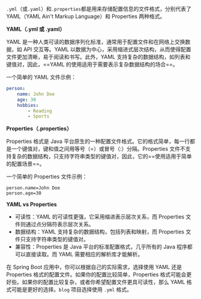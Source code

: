 
`.yml`（或`.yaml`）和`.properties`都是用来存储配置信息的文件格式，分别代表了 YAML（YAML Ain't Markup Language）和 Properties 两种格式。

**YAML（.yml 或 .yaml）**

YAML 是一种人类可读的数据序列化标准，通常用于配置文件和在网络上交换数据，如 API 交互等。YAML 以数据为中心，采用缩进式层次结构，从而使得配置文件更加清晰，易于阅读和书写。此外，YAML 支持复杂的数据结构，如列表和键值对，因此，==YAML 的使用适用于需要表示复杂数据结构的场合==。

一个简单的 YAML 文件示例：
```yml
person: 
	name: John Doe 
	age: 30 
	hobbies: 
		- Reading 
		- Sports
```

**Properties（.properties）**

Properties 格式是 Java 平台原生的一种配置文件格式。它的格式简单，每一行都是一个键值对，键和值之间用等号（=）或冒号（:）分隔。Properties 文件不支持复杂的数据结构，只支持字符串类型的键值对，因此，它的==使用适用于简单的配置场景==。

一个简单的 Properties 文件示例：
```properties
person.name=John Doe 
person.age=30
```

**YAML vs Properties**

- 可读性：YAML 的可读性更强，它采用缩进表示层次关系，而 Properties 文件则通过点分隔符表示层次关系。
- 数据结构：YAML 支持复杂的数据结构，包括列表和映射，而 Properties 文件只支持字符串类型的键值对。
- 兼容性：Properties 是 Java 平台的标准配置格式，几乎所有的 Java 程序都可以直接读取。而 YAML 需要相应的解析库才能解析。

在 Spring Boot 应用中，你可以根据自己的实际需求，选择使用 YAML 还是 Properties 格式的配置文件。如果你的配置比较简单，Properties 格式可能会更好些。如果你的配置比较复杂，或者你希望配置文件更具可读性，那么 YAML 格式可能是更好的选择。`blog` 项目选择使用 `.yml` 格式。